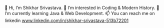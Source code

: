 👋 Hi, I’m Shikhar Srivastava.
👀 I’m interested in Coding & Modern History.
🌱 I’m currently learning Java & Web Development.
📫 You can reach me on linkedin www.linkedin.com/in/shikhar-srivastava-513b72201

<!---
ShikharHub/ShikharHub is a ✨ special ✨ repository because its `README.md` (this file) appears on your GitHub profile.
You can click the Preview link to take a look at your changes.
--->
